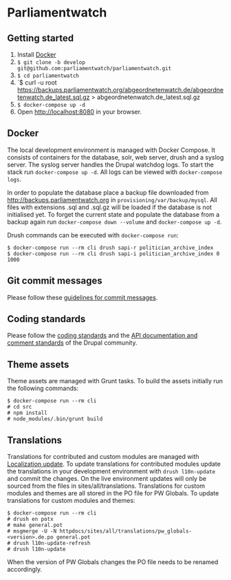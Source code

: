 # Parliamentwatch

## Getting started

1. Install [Docker](https://www.docker.com/community-edition)
1. `$ git clone -b develop git@github.com:parliamentwatch/parliamentwatch.git`
1. `$ cd parliamentwatch`
1. `$ curl -u root https://backups.parliamentwatch.org/abgeordnetenwatch.de/abgeordnetenwatch.de_latest.sql.gz > abgeordnetenwatch.de_latest.sql.gz
1. `$ docker-compose up -d`
1. Open [http://localhost:8080](http://localhost:8080) in your browser.

## Docker

The local development environment is managed with Docker Compose. It consists of containers for the database, solr, web server, drush and a syslog server. The syslog server handles the Drupal watchdog logs. To start the stack run `docker-compose up -d`. All logs can be viewed with `docker-compose logs`.

In order to populate the database place a backup file downloaded from http://backups.parliamentwatch.org in `provisioning/var/backup/mysql`. All files with extensions .sql and .sql.gz will be loaded if the database is not initialised yet. To forget the current state and populate the database from a backup again run `docker-compose down --volume` and `docker-compose up -d`.

Drush commands can be executed with `docker-compose run`:

    $ docker-compose run --rm cli drush sapi-r politician_archive_index
    $ docker-compose run --rm cli drush sapi-i politician_archive_index 0 1000

## Git commit messages

Please follow these [guidelines for commit messages](http://tbaggery.com/2008/04/19/a-note-about-git-commit-messages.html).

## Coding standards

Please follow the [coding standards](https://www.drupal.org/coding-standards) and the [API documentation and comment standards](https://www.drupal.org/coding-standards/docs) of the Drupal community. 

## Theme assets

Theme assets are managed with Grunt tasks. To build the assets initially run the following commands:

    $ docker-compose run --rm cli
    # cd src
    # npm install
    # node_modules/.bin/grunt build

## Translations

Translations for contributed and custom modules are managed with [Localization update](https://drupal.org/project/l10n_update). To update translations for contributed modules update the translations in your development environment with `drush l10n-update` and commit the changes. On the live environment updates will only be sourced from the files in sites/all/translations. Translations for custom modules and themes are all stored in the PO file for PW Globals. To update translations for custom modules and themes:

    $ docker-compose run --rm cli
    # drush en potx
    # make general.pot
    # msgmerge -U -N httpdocs/sites/all/translations/pw_globals-<version>.de.po general.pot
    # drush l10n-update-refresh
    # drush l10n-update

When the version of PW Globals changes the PO file needs to be renamed accordingly.
